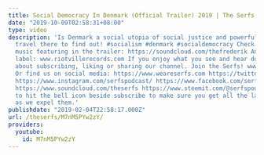 ```yaml
---
title: Social Democracy In Denmark (Official Trailer) 2019 | The Serfs
date: "2019-10-09T02:58:31+08:00"
type: video
description: 'Is Denmark a social utopia of social justice and powerful orgasms? We
  travel there to find out! #socialism #denmark #socialdemocracy Check out The Frederik''s
  music featuring in the trailer: https://soundcloud.com/thefrederik And his record
  label: www.riotvillerecords.com If you enjoy what you see and hear don''t feel shy
  about subscribing, liking or sharing our channel. Join the Serfs! www.patreon.com/theserfs
  Or find us on social media: https://www.weareserfs.com https://twitter.com/Theserfspodcast
  https://www.instagram.com/serfspodcast/ https://www.facebook.com/serfspodcast https://itunes.apple.com/ca/podcast/the-serfs/id1226102303?mt=2
  https://www.soundcloud.com/theserfs https://www.steemit.com/@serfspodcast/ Be sure
  to hit the bell icon beside subscribe to make sure you get all the latest updates
  as we expel them.'
publishdate: "2019-02-04T22:58:17.000Z"
url: /theserfs/M7nM5PYw2zY/
providers:
  youtube:
    id: M7nM5PYw2zY
---
```

